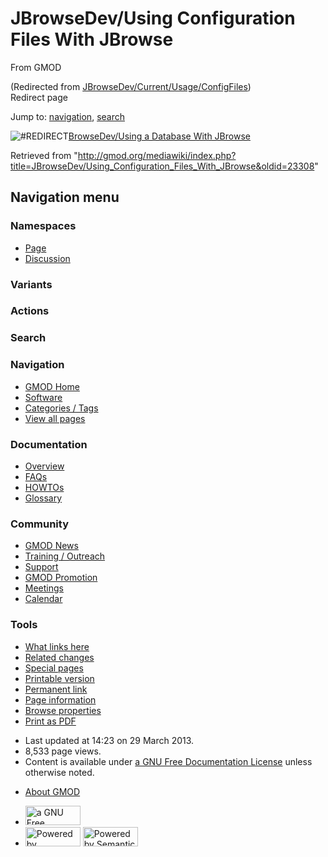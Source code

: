 <div id="mw-page-base" class="noprint">

</div>

<div id="mw-head-base" class="noprint">

</div>

<div id="content" class="mw-body" role="main">

<span id="top"></span>

<div id="mw-js-message" style="display:none;">

</div>



# <span dir="auto">JBrowseDev/Using Configuration Files With JBrowse</span>

<div id="bodyContent">

<div id="siteSub">

From GMOD

</div>

<div id="contentSub">

(Redirected from
[JBrowseDev/Current/Usage/ConfigFiles](http://gmod.org/mediawiki/index.php?title=JBrowseDev/Current/Usage/ConfigFiles&redirect=no "JBrowseDev/Current/Usage/ConfigFiles"))  
Redirect page

</div>

<div id="jump-to-nav" class="mw-jump">

Jump to: [navigation](#mw-navigation), [search](#p-search)

</div>

<div id="mw-content-text" class="mw-content-ltr" lang="en" dir="ltr">

<div class="redirectMsg">

![\#REDIRECT](../../../../mediawiki/skins/common/images/redirectltr.png)<span class="redirectText"><a href="../../../BrowseDev/Using_a_Database_With_JBrowse"
class="mw-redirect"
title="BrowseDev/Using a Database With JBrowse">BrowseDev/Using a
Database With JBrowse</a></span>

</div>

</div>

<div class="printfooter">

Retrieved from
"<http://gmod.org/mediawiki/index.php?title=JBrowseDev/Using_Configuration_Files_With_JBrowse&oldid=23308>"

</div>

<div id="catlinks" class="catlinks catlinks-allhidden">

</div>

<div class="visualClear">

</div>

</div>

</div>

<div id="mw-navigation">

## Navigation menu

<div id="mw-head">



<div id="left-navigation">

<div id="p-namespaces" class="vectorTabs" role="navigation"
aria-labelledby="p-namespaces-label">

### Namespaces

- <span id="ca-nstab-main"><a href="../../Using_Configuration_Files_With_JBrowse" accesskey="c"
  title="View the content page [c]">Page</a></span>
- <span id="ca-talk"><a
  href="http://gmod.org/mediawiki/index.php?title=Talk:JBrowseDev/Using_Configuration_Files_With_JBrowse&amp;action=edit&amp;redlink=1"
  accesskey="t"
  title="Discussion about the content page [t]">Discussion</a></span>

</div>

<div id="p-variants" class="vectorMenu emptyPortlet" role="navigation"
aria-labelledby="p-variants-label">

### 

### Variants[](#)

<div class="menu">

</div>

</div>

</div>

<div id="right-navigation">



<div id="p-cactions" class="vectorMenu emptyPortlet" role="navigation"
aria-labelledby="p-cactions-label">

### Actions[](#)

<div class="menu">

</div>

</div>

<div id="p-search" role="search">

### Search

<div id="simpleSearch">

</div>

</div>

</div>

</div>

<div id="mw-panel">

<div id="p-logo" role="banner">

<a href="../../../Main_Page"
style="background-image: url(../../../../images/GMOD-cogs.png);"
title="Visit the main page"></a>

</div>

<div id="p-Navigation" class="portal" role="navigation"
aria-labelledby="p-Navigation-label">

### Navigation

<div class="body">

- <span id="n-GMOD-Home">[GMOD Home](../../../Main_Page)</span>
- <span id="n-Software">[Software](../../../GMOD_Components)</span>
- <span id="n-Categories-.2F-Tags">[Categories /
  Tags](../../../Categories)</span>
- <span id="n-View-all-pages">[View all
  pages](../../../Special:AllPages)</span>

</div>

</div>

<div id="p-Documentation" class="portal" role="navigation"
aria-labelledby="p-Documentation-label">

### Documentation

<div class="body">

- <span id="n-Overview">[Overview](../../../Overview)</span>
- <span id="n-FAQs">[FAQs](../../../Category:FAQ)</span>
- <span id="n-HOWTOs">[HOWTOs](../../../Category:HOWTO)</span>
- <span id="n-Glossary">[Glossary](../../../Glossary)</span>

</div>

</div>

<div id="p-Community" class="portal" role="navigation"
aria-labelledby="p-Community-label">

### Community

<div class="body">

- <span id="n-GMOD-News">[GMOD News](../../../GMOD_News)</span>
- <span id="n-Training-.2F-Outreach">[Training /
  Outreach](../../../Training_and_Outreach)</span>
- <span id="n-Support">[Support](../../../Support)</span>
- <span id="n-GMOD-Promotion">[GMOD
  Promotion](../../../GMOD_Promotion)</span>
- <span id="n-Meetings">[Meetings](../../../Meetings)</span>
- <span id="n-Calendar">[Calendar](../../../Calendar)</span>

</div>

</div>

<div id="p-tb" class="portal" role="navigation"
aria-labelledby="p-tb-label">

### Tools

<div class="body">

- <span id="t-whatlinkshere"><a
  href="../../../Special:WhatLinksHere/JBrowseDev/Using_Configuration_Files_With_JBrowse"
  accesskey="j" title="A list of all wiki pages that link here [j]">What
  links here</a></span>
- <span id="t-recentchangeslinked"><a
  href="../../../Special:RecentChangesLinked/JBrowseDev/Using_Configuration_Files_With_JBrowse"
  accesskey="k"
  title="Recent changes in pages linked from this page [k]">Related
  changes</a></span>
- <span id="t-specialpages"><a href="../../../Special:SpecialPages" accesskey="q"
  title="A list of all special pages [q]">Special pages</a></span>
- <span id="t-print"><a
  href="http://gmod.org/mediawiki/index.php?title=JBrowseDev/Using_Configuration_Files_With_JBrowse&amp;printable=yes"
  rel="alternate" accesskey="p"
  title="Printable version of this page [p]">Printable version</a></span>
- <span id="t-permalink">[Permanent
  link](http://gmod.org/mediawiki/index.php?title=JBrowseDev/Using_Configuration_Files_With_JBrowse&oldid=23308 "Permanent link to this revision of the page")</span>
- <span id="t-info">[Page
  information](http://gmod.org/mediawiki/index.php?title=JBrowseDev/Using_Configuration_Files_With_JBrowse&action=info)</span>
- <span id="t-smwbrowselink"><a
  href="../../../Special:Browse/JBrowseDev-2FUsing_Configuration_Files_With_JBrowse"
  rel="smw-browse">Browse properties</a></span>
- <span id="t-pdf">[Print as
  PDF](http://gmod.org/mediawiki/index.php?title=Special:PdfPrint&page=JBrowseDev/Using_Configuration_Files_With_JBrowse)</span>

</div>

</div>

</div>

</div>

<div id="footer" role="contentinfo">

- <span id="footer-info-lastmod">Last updated at 14:23 on 29 March
  2013.</span>
- <span id="footer-info-viewcount">8,533 page views.</span>
- <span id="footer-info-copyright">Content is available under
  <a href="http://www.gnu.org/licenses/fdl-1.3.html" class="external"
  rel="nofollow">a GNU Free Documentation License</a> unless otherwise
  noted.</span>

<!-- -->

- <span id="footer-places-about">[About
  GMOD](../../../GMOD:About "GMOD:About")</span>

<!-- -->

- <span id="footer-copyrightico">[<img src="http://www.gnu.org/graphics/gfdl-logo-small.png" width="88"
  height="31" alt="a GNU Free Documentation License" />](http://www.gnu.org/licenses/fdl-1.3.html)</span>
- <span id="footer-poweredbyico">[<img
  src="../../../../mediawiki/skins/common/images/poweredby_mediawiki_88x31.png"
  width="88" height="31" alt="Powered by MediaWiki" />](http://www.mediawiki.org/)
  [<img
  src="../../../../mediawiki/extensions/SemanticMediaWiki/resources/images/smw_button.png"
  width="88" height="31" alt="Powered by Semantic MediaWiki" />](https://www.semantic-mediawiki.org/wiki/Semantic_MediaWiki)</span>

<div style="clear:both">

</div>

</div>
